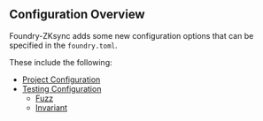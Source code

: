 ## Configuration Overview

Foundry-ZKsync adds some new configuration options that can be specified in the `foundry.toml`. 

These include the following:

- [Project Configuration](../reference/config/project.md#zksync-settings)
- [Testing Configuration](../reference/config/testing.md)
  - [Fuzz](../reference/config/testing.md#no_zksync_reserved_addresses)
  - [Invariant](../reference/config/testing.md#no_zksync_reserved_addresses-1)

